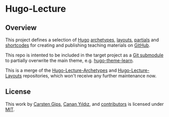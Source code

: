 # Hugo-Lecture

## Overview

This project defines a selection of [Hugo](https://gohugo.io/)
[archetypes](https://gohugo.io/content-management/archetypes/),
[layouts](https://gohugo.io/templates/),
[partials](https://gohugo.io/templates/partials/) and
[shortcodes](https://gohugo.io/content-management/shortcodes/)
for creating and publishing teaching materials on
[GitHub](https://docs.github.com/en/pages).

This repo is intented to be included in the target project as a
[Git submodule](https://git-scm.com/book/en/v2/Git-Tools-Submodules)
to partially overwrite the main theme, e.g. [hugo-theme-learn](https://github.com/matcornic/hugo-theme-learn).

This is a merge of the [Hugo-Lecture-Archetypes](https://github.com/cagix/Hugo-Lecture-Archetypes)
and [Hugo-Lecture-Layouts](https://github.com/cagix/Hugo-Lecture-Layouts) repositories,
which won't receive any further maintenance now.

## License

This work by [Carsten Gips](https://github.com/cagix), [Canan Yıldız](https://github.com/cyildiz), and [contributors](https://github.com/cagix/Hugo-Lecture/graphs/contributors) is licensed under [MIT](https://opensource.org/licenses/MIT).
